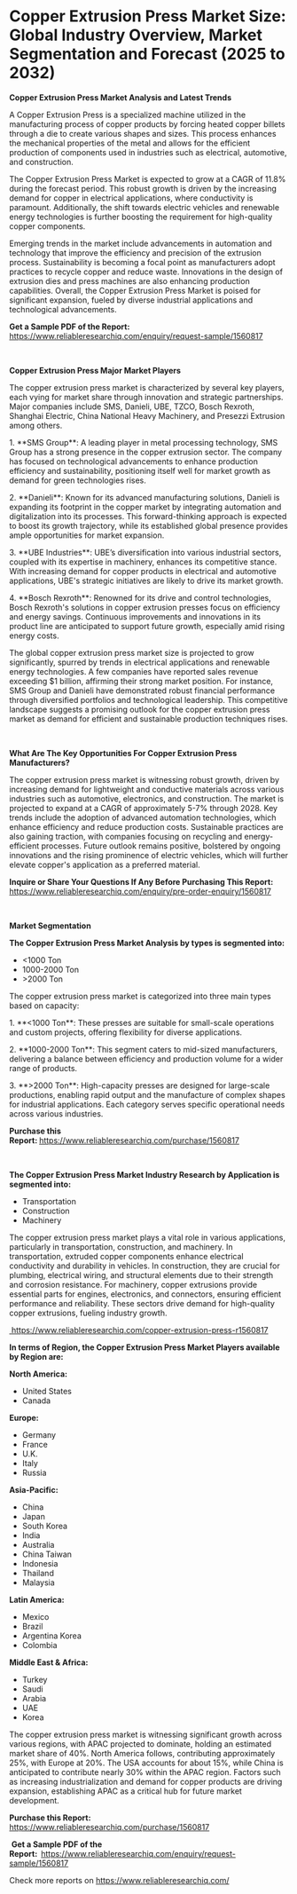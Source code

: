 <p><h1>Copper Extrusion Press Market Size: Global Industry Overview, Market Segmentation and Forecast (2025 to 2032)</h1></p><p><strong>Copper Extrusion Press Market Analysis and Latest Trends</strong></p>
<p><p>A Copper Extrusion Press is a specialized machine utilized in the manufacturing process of copper products by forcing heated copper billets through a die to create various shapes and sizes. This process enhances the mechanical properties of the metal and allows for the efficient production of components used in industries such as electrical, automotive, and construction.</p><p>The Copper Extrusion Press Market is expected to grow at a CAGR of 11.8% during the forecast period. This robust growth is driven by the increasing demand for copper in electrical applications, where conductivity is paramount. Additionally, the shift towards electric vehicles and renewable energy technologies is further boosting the requirement for high-quality copper components. </p><p>Emerging trends in the market include advancements in automation and technology that improve the efficiency and precision of the extrusion process. Sustainability is becoming a focal point as manufacturers adopt practices to recycle copper and reduce waste. Innovations in the design of extrusion dies and press machines are also enhancing production capabilities. Overall, the Copper Extrusion Press Market is poised for significant expansion, fueled by diverse industrial applications and technological advancements.</p></p>
<p><strong>Get a Sample PDF of the Report:&nbsp;</strong> <a href="https://www.reliableresearchiq.com/enquiry/request-sample/1560817?utm_campaign=1743&utm_medium=2&utm_source=Github&utm_content=ia&utm_term=16022025&utm_id=copper-extrusion-press">https://www.reliableresearchiq.com/enquiry/request-sample/1560817</a></p>
<p>&nbsp;</p>
<p><strong>Copper Extrusion Press Major Market Players</strong></p>
<p><p>The copper extrusion press market is characterized by several key players, each vying for market share through innovation and strategic partnerships. Major companies include SMS, Danieli, UBE, TZCO, Bosch Rexroth, Shanghai Electric, China National Heavy Machinery, and Presezzi Extrusion among others.</p><p>1. **SMS Group**: A leading player in metal processing technology, SMS Group has a strong presence in the copper extrusion sector. The company has focused on technological advancements to enhance production efficiency and sustainability, positioning itself well for market growth as demand for green technologies rises.</p><p>2. **Danieli**: Known for its advanced manufacturing solutions, Danieli is expanding its footprint in the copper market by integrating automation and digitalization into its processes. This forward-thinking approach is expected to boost its growth trajectory, while its established global presence provides ample opportunities for market expansion.</p><p>3. **UBE Industries**: UBE’s diversification into various industrial sectors, coupled with its expertise in machinery, enhances its competitive stance. With increasing demand for copper products in electrical and automotive applications, UBE's strategic initiatives are likely to drive its market growth.</p><p>4. **Bosch Rexroth**: Renowned for its drive and control technologies, Bosch Rexroth's solutions in copper extrusion presses focus on efficiency and energy savings. Continuous improvements and innovations in its product line are anticipated to support future growth, especially amid rising energy costs.</p><p>The global copper extrusion press market size is projected to grow significantly, spurred by trends in electrical applications and renewable energy technologies. A few companies have reported sales revenue exceeding $1 billion, affirming their strong market position. For instance, SMS Group and Danieli have demonstrated robust financial performance through diversified portfolios and technological leadership. This competitive landscape suggests a promising outlook for the copper extrusion press market as demand for efficient and sustainable production techniques rises.</p></p>
<p>&nbsp;</p>
<p><strong>What Are The Key Opportunities For Copper Extrusion Press Manufacturers?</strong></p>
<p><p>The copper extrusion press market is witnessing robust growth, driven by increasing demand for lightweight and conductive materials across various industries such as automotive, electronics, and construction. The market is projected to expand at a CAGR of approximately 5-7% through 2028. Key trends include the adoption of advanced automation technologies, which enhance efficiency and reduce production costs. Sustainable practices are also gaining traction, with companies focusing on recycling and energy-efficient processes. Future outlook remains positive, bolstered by ongoing innovations and the rising prominence of electric vehicles, which will further elevate copper's application as a preferred material.</p></p>
<p><strong>Inquire or Share Your Questions If Any Before Purchasing This Report:</strong> <a href="https://www.reliableresearchiq.com/enquiry/pre-order-enquiry/1560817?utm_campaign=1743&utm_medium=2&utm_source=Github&utm_content=ia&utm_term=16022025&utm_id=copper-extrusion-press">https://www.reliableresearchiq.com/enquiry/pre-order-enquiry/1560817</a></p>
<p>&nbsp;</p>
<p><strong>Market Segmentation</strong></p>
<p><strong>The Copper Extrusion Press Market Analysis by types is segmented into:</strong></p>
<p><ul><li><1000 Ton</li><li>1000-2000 Ton</li><li>>2000 Ton</li></ul></p>
<p><p>The copper extrusion press market is categorized into three main types based on capacity: </p><p>1. **<1000 Ton**: These presses are suitable for small-scale operations and custom projects, offering flexibility for diverse applications. </p><p>2. **1000-2000 Ton**: This segment caters to mid-sized manufacturers, delivering a balance between efficiency and production volume for a wider range of products. </p><p>3. **>2000 Ton**: High-capacity presses are designed for large-scale productions, enabling rapid output and the manufacture of complex shapes for industrial applications. Each category serves specific operational needs across various industries.</p></p>
<p><strong>Purchase this Report:&nbsp;</strong><a href="https://www.reliableresearchiq.com/purchase/1560817?utm_campaign=1743&utm_medium=2&utm_source=Github&utm_content=ia&utm_term=16022025&utm_id=copper-extrusion-press">https://www.reliableresearchiq.com/purchase/1560817</a></p>
<p>&nbsp;</p>
<p><strong>The Copper Extrusion Press Market Industry Research by Application is segmented into:</strong></p>
<p><ul><li>Transportation</li><li>Construction</li><li>Machinery</li></ul></p>
<p><p>The copper extrusion press market plays a vital role in various applications, particularly in transportation, construction, and machinery. In transportation, extruded copper components enhance electrical conductivity and durability in vehicles. In construction, they are crucial for plumbing, electrical wiring, and structural elements due to their strength and corrosion resistance. For machinery, copper extrusions provide essential parts for engines, electronics, and connectors, ensuring efficient performance and reliability. These sectors drive demand for high-quality copper extrusions, fueling industry growth.</p></p>
<p><a href="https://www.reliableresearchiq.com/copper-extrusion-press-r1560817?utm_campaign=1743&utm_medium=2&utm_source=Github&utm_content=ia&utm_term=16022025&utm_id=copper-extrusion-press">&nbsp;https://www.reliableresearchiq.com/copper-extrusion-press-r1560817</a></p>
<p><strong>In terms of Region, the Copper Extrusion Press Market Players available by Region are:</strong></p>
<p>
    <p> <strong> North America: </strong>
        <ul>
            <li>United States</li>
            <li>Canada</li>
        </ul>
        </p> 
    <p> <strong> Europe: </strong>
        <ul>
            <li>Germany</li>
            <li>France</li>
            <li>U.K.</li>
            <li>Italy</li>
            <li>Russia</li>
        </ul>
        </p> 
    <p> <strong> Asia-Pacific: </strong>
        <ul>
            <li>China</li>
            <li>Japan</li>
            <li>South Korea</li>
            <li>India</li>
            <li>Australia</li>
            <li>China Taiwan</li>
            <li>Indonesia</li>
            <li>Thailand</li>
            <li>Malaysia</li>
        </ul>
        </p> 
    <p> <strong> Latin America: </strong>
        <ul>
            <li>Mexico</li>
            <li>Brazil</li>
            <li>Argentina Korea</li>
            <li>Colombia</li>
        </ul>
        </p> 
    <p> <strong> Middle East & Africa: </strong>
        <ul>
            <li>Turkey</li>
            <li>Saudi</li>
            <li>Arabia</li>
            <li>UAE</li>
            <li>Korea</li>
        </ul>
    </p>
    </p>
<p><p>The copper extrusion press market is witnessing significant growth across various regions, with APAC projected to dominate, holding an estimated market share of 40%. North America follows, contributing approximately 25%, with Europe at 20%. The USA accounts for about 15%, while China is anticipated to contribute nearly 30% within the APAC region. Factors such as increasing industrialization and demand for copper products are driving expansion, establishing APAC as a critical hub for future market development.</p></p>
<p><strong>Purchase this Report: </strong><a href="https://www.reliableresearchiq.com/purchase/1560817?utm_campaign=1743&utm_medium=2&utm_source=Github&utm_content=ia&utm_term=16022025&utm_id=copper-extrusion-press">https://www.reliableresearchiq.com/purchase/1560817</a></p>
<p>&nbsp;<strong>Get a Sample PDF of the Report:&nbsp;&nbsp;</strong><a href="https://www.reliableresearchiq.com/enquiry/request-sample/1560817?utm_campaign=1743&utm_medium=2&utm_source=Github&utm_content=ia&utm_term=16022025&utm_id=copper-extrusion-press">https://www.reliableresearchiq.com/enquiry/request-sample/1560817</a></p>
<p><strong></strong></p>
<p>Check more reports on <a href="https://www.reliableresearchiq.com/?utm_campaign=1743&utm_medium=2&utm_source=Github&utm_content=ia&utm_term=16022025&utm_id=copper-extrusion-press">https://www.reliableresearchiq.com/</a></p>